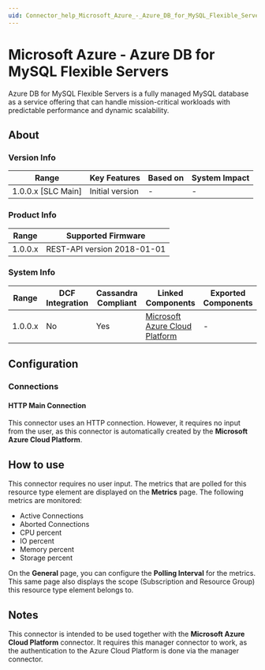 ```yaml
---
uid: Connector_help_Microsoft_Azure_-_Azure_DB_for_MySQL_Flexible_Servers
---
```


# Microsoft Azure - Azure DB for MySQL Flexible Servers

Azure DB for MySQL Flexible Servers is a fully managed MySQL database as a service offering that can handle mission-critical workloads with predictable performance and dynamic scalability.

## About

### Version Info

| Range                | Key Features     | Based on     | System Impact     |
|----------------------|------------------|--------------|-------------------|
| 1.0.0.x \[SLC Main\] | Initial version  | \-           | \-                |

### Product Info

| **Range** | **Supported Firmware**      |
|-----------|-----------------------------|
| 1.0.0.x   | REST-API version 2018-01-01 |

### System Info

| **Range** | **DCF Integration** | **Cassandra Compliant** | **Linked Components**                                                   | **Exported Components** |
|-----------|---------------------|-------------------------|-------------------------------------------------------------------------|-------------------------|
| 1.0.0.x   | No                  | Yes                     | [Microsoft Azure Cloud Platform](xref:Connector_help_Microsoft_Azure) | \-                      |

## Configuration

### Connections

#### HTTP Main Connection

This connector uses an HTTP connection. However, it requires no input from the user, as this connector is automatically created by the **Microsoft Azure Cloud Platform**.

## How to use

This connector requires no user input. The metrics that are polled for this resource type element are displayed on the **Metrics** page. The following metrics are monitored:

- Active Connections
- Aborted Connections
- CPU percent
- IO percent
- Memory percent
- Storage percent

On the **General** page, you can configure the **Polling Interval** for the metrics. This same page also displays the scope (Subscription and Resource Group) this resource type element belongs to.

## Notes

This connector is intended to be used together with the **Microsoft Azure Cloud Platform** connector. It requires this manager connector to work, as the authentication to the Azure Cloud Platform is done via the manager connector.
